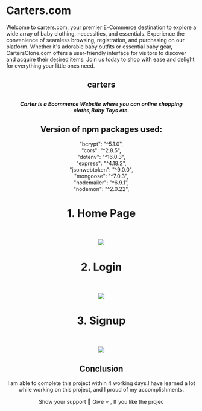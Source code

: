 # Carters.com
Welcome to carters.com, your premier E-Commerce destination to explore a wide array of baby clothing, necessities, and essentials. Experience the convenience of seamless browsing, registration, and purchasing on our platform. Whether it's adorable baby outfits or essential baby gear, CartersClone.com offers a user-friendly interface for visitors to discover and acquire their desired items. Join us today to shop with ease and delight for everything your little ones need.

<div align="center">
<h2>carters<h2>
<h5>Carter is a Ecommerce Website where you can online shopping cloths,Baby Toys etc.</h5>

  <h2>Version of npm packages used:</h2>
  "bcrypt": "^5.1.0",
  <br>
    "cors": "^2.8.5",
  <br>
    "dotenv": "^16.0.3",
  <br>
    "express": "^4.18.2",
  <br>
    "jsonwebtoken": "^9.0.0",
  <br>
    "mongoose": "^7.0.3",  
  <br>
    "nodemailer": "^6.9.1",
  <br>
    "nodemon": "^2.0.22",
  <br>
   <h1>1.  Home Page  </h1><br><br>
  <img src="https://i.imgur.com/1X1nUSW.png">
  
  
  <h1>2. Login  </h1>
  <br><br>
  <img src="https://i.imgur.com/pMI4tWT.png">

  
   <h1>3. Signup  </h1>
 
  <br><br>
  <img src="https://i.imgur.com/fP5Tcza.png">

## Conclusion
 I am able to complete this project within 4 working days.I have learned a lot while working on this project, and I proud of my accomplishments.

Show your support 🙌
Give ⭐ , If you like the projec
